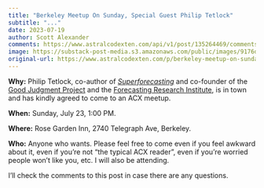 ```yaml
---
title: "Berkeley Meetup On Sunday, Special Guest Philip Tetlock"
subtitle: "..."
date: 2023-07-19
author: Scott Alexander
comments: https://www.astralcodexten.com/api/v1/post/135264469/comments?&all_comments=true
image: https://substack-post-media.s3.amazonaws.com/public/images/9176d597-9759-461e-82f3-27eba160257e_1024x676.jpeg
original-url: https://www.astralcodexten.com/p/berkeley-meetup-on-sunday-special
---
```

**Why:** Philip Tetlock, co-author of _[Superforecasting](https://amzn.to/3XVhuAj)_ and co-founder of the [Good Judgment Project](https://goodjudgment.com/) and the [Forecasting Research Institute](https://forecastingresearch.org/), is in town and has kindly agreed to come to an ACX meetup.

**When:** Sunday, July 23, 1:00 PM.

**Where:** Rose Garden Inn, 2740 Telegraph Ave, Berkeley.

**Who:** Anyone who wants. Please feel free to come even if you feel awkward about it, even if you’re not “the typical ACX reader”, even if you’re worried people won’t like you, etc. I will also be attending.

I’ll check the comments to this post in case there are any questions.
